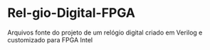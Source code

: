 # Rel-gio-Digital-FPGA
Arquivos fonte do projeto de um relógio digital criado em Verilog e customizado para FPGA Intel
